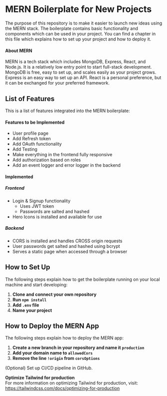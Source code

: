 # MERN Boilerplate for New Projects

The purpose of this repository is to make it easier to launch new ideas using the MERN stack. The boilerplate contains basic functionality and components which can be used in your project. You can find a chapter in this file which explains how to set up your project and how to deploy it. 

#### About MERN
MERN is a tech stack which includes MongoDB, Express, React, and Node.js. It is a relatively low entry point to start full-stack development. MongoDB is free, easy to set up, and scales easily as your project grows. Express is an easy way to set up an API. React is a personal preference, but it can be exchanged for your preferred framework.  

## List of Features
This is a list of features integrated into the MERN boilerplate:

#### Features to be Implemented
* User profile page
* Add Refresh token
* Add OAuth functionality
* Add Testing
* Make everything in the frontend fully responsive
* Add authorization based on roles
* Add an event logger and error logger in the backend 

#### Implemented
##### Frontend
* Login & Signup functionality
    * Uses JWT token
    * Passwords are salted and hashed
* Hero Icons is installed and available for use

##### Backend
* CORS is installed and handles CROSS origin requests
* User passwords get salted and hashed using bcrypt
* Serves a static page when accessed through a browser

## How to Set Up
The following steps explain how to get the boilerplate running on your local machine and start developing:

1. **Clone and connect your own repository**
2. **Run `npm install`**
3. **Add `.env` file**
4. **Name your project**

## How to Deploy the MERN App
The following steps explain how to deploy the MERN app:

1. **Create a new branch in your repository and name it `production`**
2. **Add your domain name to `allowedCors`**
3. **Remove the line `!origin` from `corsOptions`**

(Optional) Set up CI/CD pipeline in GitHub.

**Optimize Tailwind for production**  
For more information on optimizing Tailwind for production, visit:  
https://tailwindcss.com/docs/optimizing-for-production
